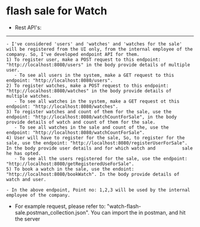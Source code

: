 # flash sale for Watch

- Rest API's:
-------------

	- I've considered 'users' and 'watches' and 'watches for the sale' will be registered from the UI only, from the internal employee of the company. So, I've developed endpoint API for them.
	1) To register user, make a POST request to this endpoint: "http://localhost:8080/users" in the body provide details of multiple user.
	   - To see all users in the system, make a GET request to this endpoint: "http://localhost:8080/users".
	2) To register watches, make a POST request to this endpoint: "http://localhost:8080/watches" in the body provide details of multiple watches.
	   - To see all watches in the system, make a GET request ot this endpoint: "http://localhost:8080/watches".
	3) To register watches and count of them for the sale, use the endpoint: "http://localhost:8080/watchCountForSale", in the body provide details of watch and count of them for the sale.
	   - To see all watches in the sale and count of the, use the endpoint: "http://localhost:8080/watchCountForSale".
	4) User will have to register for the sale, So, to register for the sale, use the endpoint: "http://localhost:8080/registerUserForSale". In the body provide user details and for which watch and 		   sale he has opted.
	   - To see all the users registered for the sale, use the endpoint: "http://localhost:8080/getRegisteredUseForSale".
	5) To book a watch in the sale, use the endoint: "http://localhost:8080/bookWatch". In the body provide details of watch and user.
	
	- In the above endpoint, Point no: 1,2,3 will be used by the internal employee of the company.
- For example request, please refer to: "watch-flash-sale.postman_collection.json". You can import the in postman, and hit the server
